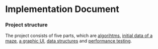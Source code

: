 # Implementation Document

### Project structure
The project consists of five parts, which are [algorihtms](https://github.com/yumoL/walkingAMaze/tree/master/src/main/java/algo), [initial data of a maze](https://github.com/yumoL/walkingAMaze/tree/master/src/main/java/data), [a graphic UI](https://github.com/yumoL/walkingAMaze/tree/master/src/main/java/mazeVisualisation), [data structures](https://github.com/yumoL/walkingAMaze/tree/master/src/main/java/util) and [performance testing](). 
